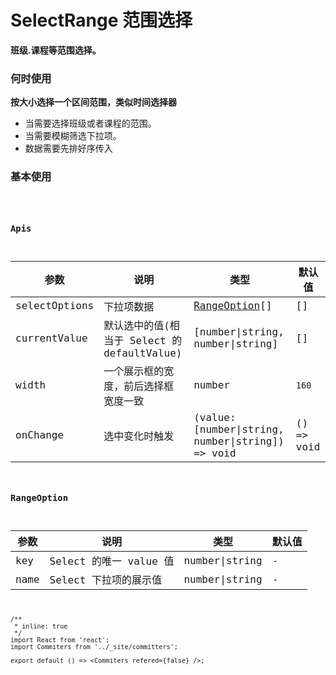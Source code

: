 # SelectRange 范围选择

**班级.课程等范围选择。**

### 何时使用

**按大小选择一个区间范围，类似时间选择器**

- 当需要选择班级或者课程的范围。
- 当需要模糊筛选下拉项。
- 数据需要先排好序传入

### 基本使用

<code src="./../../demo/select-range/normal-usage.demo.tsx" />

### Apis

| 参数          | 说明                                        | 类型                                             | 默认值     |
| ------------- | ------------------------------------------- | ------------------------------------------------ | ---------- |
| selectOptions | 下拉项数据                                  | [RangeOption](#RangeOption)\[]                   | []         |
| currentValue  | 默认选中的值(相当于 Select 的 defaultValue) | [number\|string, number\|string]                 | []         |
| width         | 一个展示框的宽度，前后选择框宽度一致        | number                                           | `160`      |
| onChange      | 选中变化时触发                              | (value:[number\|string, number\|string]) => void | () => void |

### RangeOption

| 参数 | 说明                   | 类型           | 默认值 |
| ---- | ---------------------- | -------------- | ------ |
| key  | Select 的唯一 value 值 | number\|string | -      |
| name | Select 下拉项的展示值  | number\|string | -      |

```tsx
/**
 * inline: true
 */
import React from 'react';
import Commiters from '../_site/committers';

export default () => <Commiters refered={false} />;
```
